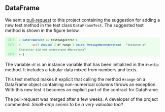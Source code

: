 ## DataFrame

We sent a [pull-request](https://github.com/PolyMathOrg/DataFrame/pull/132) to this project containing the suggestion  for adding a new test method in the test class `DataFrameTest`.
The suggested test method is shown in the figure below. 

![A new test method suggestion sent in a pull-request to the project DataFrame](figures/pr-dataframe.png)

The variable `df` is an instance variable that has been initialized in the `#setUp` method.
It includes a tabular data mixed from numbers and texts.

This test method makes it explicit that calling the method `#range` on a DataFrame object containing non-numerical columns throws an exception.
With this new test it becomes an explicit part of the contract for DataFrame.

The pull-request was merged after a few weeks.
A developer of the project commented: *Small-amp seems to be a very valuable tool!*



